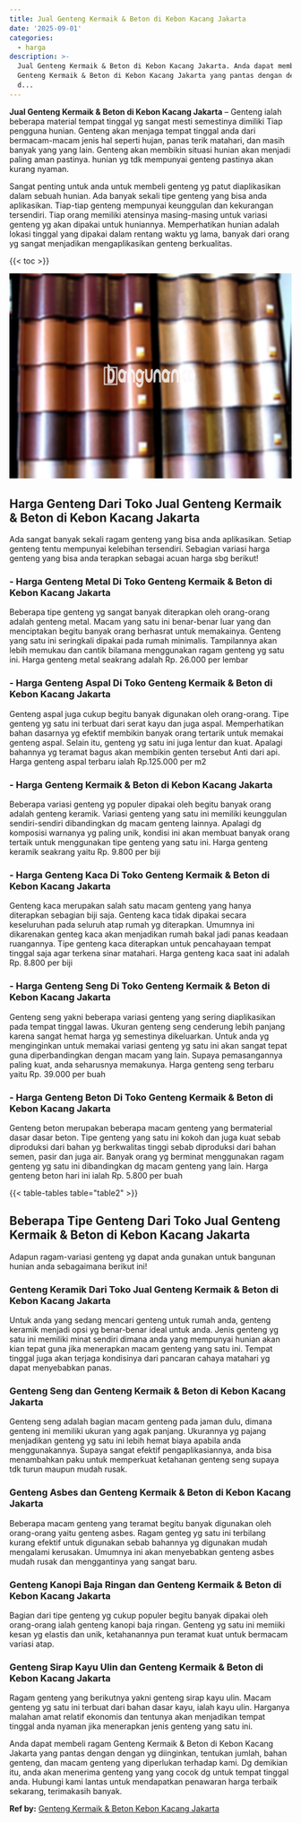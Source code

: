 ```yaml
---
title: Jual Genteng Kermaik & Beton di Kebon Kacang Jakarta
date: '2025-09-01'
categories:
  - harga
description: >-
  Jual Genteng Kermaik & Beton di Kebon Kacang Jakarta. Anda dapat membeli ragam
  Genteng Kermaik & Beton di Kebon Kacang Jakarta yang pantas dengan dengan yg
  d...
---
```


**Jual Genteng Kermaik & Beton di Kebon Kacang Jakarta** – Genteng ialah beberapa material tempat tinggal yg sangat mesti semestinya dimiliki Tiap pengguna hunian. Genteng akan menjaga tempat tinggal anda dari bermacam-macam jenis hal seperti hujan, panas terik matahari, dan masih banyak yang yang lain. Genteng akan membikin situasi hunian akan menjadi paling aman pastinya. hunian yg tdk mempunyai genteng pastinya akan kurang nyaman.

Sangat penting untuk anda untuk membeli genteng yg patut diaplikasikan dalam sebuah hunian. Ada banyak sekali tipe genteng yang bisa anda aplikasikan. Tiap-tiap genteng mempunyai keunggulan dan kekurangan tersendiri. Tiap orang memiliki atensinya masing-masing untuk variasi genteng yg akan dipakai untuk huniannya. Memperhatikan hunian adalah lokasi tinggal yang dipakai dalam rentang waktu yg lama, banyak dari orang yg sangat menjadikan mengaplikasikan genteng berkualitas.

{{< toc >}}

![Jual Genteng Kermaik & Beton di Kebon Kacang Jakarta](/images/genteng-minimalis-murah13.png)

## Harga Genteng Dari Toko Jual Genteng Kermaik & Beton di Kebon Kacang Jakarta

Ada sangat banyak sekali ragam genteng yang bisa anda aplikasikan. Setiap genteng tentu mempunyai kelebihan tersendiri. Sebagian variasi harga genteng yang bisa anda terapkan sebagai acuan harga sbg berikut!

### \- Harga Genteng Metal Di Toko Genteng Kermaik & Beton di Kebon Kacang Jakarta

Beberapa tipe genteng yg sangat banyak diterapkan oleh orang-orang adalah genteng metal. Macam yang satu ini benar-benar luar yang dan menciptakan begitu banyak orang berhasrat untuk memakainya. Genteng yang satu ini seringkali dipakai pada rumah minimalis. Tampilannya akan lebih memukau dan cantik bilamana menggunakan ragam genteng yg satu ini. Harga genteng metal seakrang adalah Rp. 26.000 per lembar

### \- Harga Genteng Aspal Di Toko Genteng Kermaik & Beton di Kebon Kacang Jakarta

Genteng aspal juga cukup begitu banyak digunakan oleh orang-orang. Tipe genteng yg satu ini terbuat dari serat kayu dan juga aspal. Memperhatikan bahan dasarnya yg efektif membikin banyak orang tertarik untuk memakai genteng aspal. Selain itu, genteng yg satu ini juga lentur dan kuat. Apalagi bahannya yg teramat bagus akan membikin genten tersebut Anti dari api. Harga genteng aspal terbaru ialah Rp.125.000 per m2

### \- Harga Genteng Kermaik & Beton di Kebon Kacang Jakarta

Beberapa variasi genteng yg populer dipakai oleh begitu banyak orang adalah genteng keramik. Variasi genteng yang satu ini memiliki keunggulan sendiri-sendiri dibandingkan dg macam genteng lainnya. Apalagi dg komposisi warnanya yg paling unik, kondisi ini akan membuat banyak orang tertaik untuk menggunakan tipe genteng yang satu ini. Harga genteng keramik seakrang yaitu Rp. 9.800 per biji

### \- Harga Genteng Kaca Di Toko Genteng Kermaik & Beton di Kebon Kacang Jakarta

Genteng kaca merupakan salah satu macam genteng yang hanya diterapkan sebagian biji saja. Genteng kaca tidak dipakai secara keseluruhan pada seluruh atap rumah yg diterapkan. Umumnya ini dikarenakan genteg kaca akan menjadikan rumah bakal jadi panas keadaan ruangannya. Tipe genteng kaca diterapkan untuk pencahayaan tempat tinggal saja agar terkena sinar matahari. Harga genteng kaca saat ini adalah Rp. 8.800 per biji

### \- Harga Genteng Seng Di Toko Genteng Kermaik & Beton di Kebon Kacang Jakarta

Genteng seng yakni beberapa variasi genteng yang sering diaplikasikan pada tempat tinggal lawas. Ukuran genteng seng cenderung lebih panjang karena sangat hemat harga yg semestinya dikeluarkan. Untuk anda yg menginginkan untuk memakai variasi genteng yg satu ini akan sangat tepat guna diperbandingkan dengan macam yang lain. Supaya pemasangannya paling kuat, anda seharusnya memakunya. Harga genteng seng terbaru yaitu Rp. 39.000 per buah

### \- Harga Genteng Beton Di Toko Genteng Kermaik & Beton di Kebon Kacang Jakarta

Genteng beton merupakan beberapa macam genteng yang bermaterial dasar dasar beton. Tipe genteng yang satu ini kokoh dan juga kuat sebab diproduksi dari bahan yg berkwalitas tinggi sebab diproduksi dari bahan semen, pasir dan juga air. Banyak orang yg berminat menggunakan ragam genteng yg satu ini dibandingkan dg macam genteng yang lain. Harga genteng beton hari ini ialah Rp. 5.800 per buah

{{< table-tables table="table2" >}}

## Beberapa Tipe Genteng Dari Toko Jual Genteng Kermaik & Beton di Kebon Kacang Jakarta

Adapun ragam-variasi genteng yg dapat anda gunakan untuk bangunan hunian anda sebagaimana berikut ini!

### Genteng Keramik Dari Toko Jual Genteng Kermaik & Beton di Kebon Kacang Jakarta

Untuk anda yang sedang mencari genteng untuk rumah anda, genteng keramik menjadi opsi yg benar-benar ideal untuk anda. Jenis genteng yg satu ini memiliki minat sendiri dimana anda yang mempunyai hunian akan kian tepat guna jika menerapkan macam genteng yang satu ini. Tempat tinggal juga akan terjaga kondisinya dari pancaran cahaya matahari yg dapat menyebabkan panas.

### Genteng Seng dan Genteng Kermaik & Beton di Kebon Kacang Jakarta

Genteng seng adalah bagian macam genteng pada jaman dulu, dimana genteng ini memiliki ukuran yang agak panjang. Ukurannya yg pajang menjadikan genteng yg satu ini lebih hemat biaya apabila anda menggunakannya. Supaya sangat efektif pengaplikasiannya, anda bisa menambahkan paku untuk memperkuat ketahanan genteng seng supaya tdk turun maupun mudah rusak.

### Genteng Asbes dan Genteng Kermaik & Beton di Kebon Kacang Jakarta

Beberapa macam genteng yang teramat begitu banyak digunakan oleh orang-orang yaitu genteng asbes. Ragam genteg yg satu ini terbilang kurang efektif untuk digunakan sebab bahannya yg digunakan mudah mengalami kerusakan. Umumnya ini akan menyebabkan genteng asbes mudah rusak dan menggantinya yang sangat baru.

### Genteng Kanopi Baja Ringan dan Genteng Kermaik & Beton di Kebon Kacang Jakarta

Bagian dari tipe genteng yg cukup populer begitu banyak dipakai oleh orang-orang ialah genteng kanopi baja ringan. Genteng yg satu ini memiiki kesan yg elastis dan unik, ketahanannya pun teramat kuat untuk bermacam variasi atap.

### Genteng Sirap Kayu Ulin dan Genteng Kermaik & Beton di Kebon Kacang Jakarta

Ragam genteng yang berikutnya yakni genteng sirap kayu ulin. Macam genteng yg satu ini terbuat dari bahan dasar kayu, ialah kayu ulin. Harganya malahan amat relatif ekonomis dan tentunya akan menjadikan tempat tinggal anda nyaman jika menerapkan jenis genteng yang satu ini.

Anda dapat membeli ragam Genteng Kermaik & Beton di Kebon Kacang Jakarta yang pantas dengan dengan yg diinginkan, tentukan jumlah, bahan genteng, dan macam genteng yang diperlukan terhadap kami. Dg demikian itu, anda akan menerima genteng yang yang cocok dg untuk tempat tinggal anda. Hubungi kami lantas untuk mendapatkan penawaran harga terbaik sekarang, terimakasih banyak.

**Ref by:**  [Genteng Kermaik & Beton  Kebon Kacang Jakarta](https://id.wikipedia.org/wiki/Genteng)

